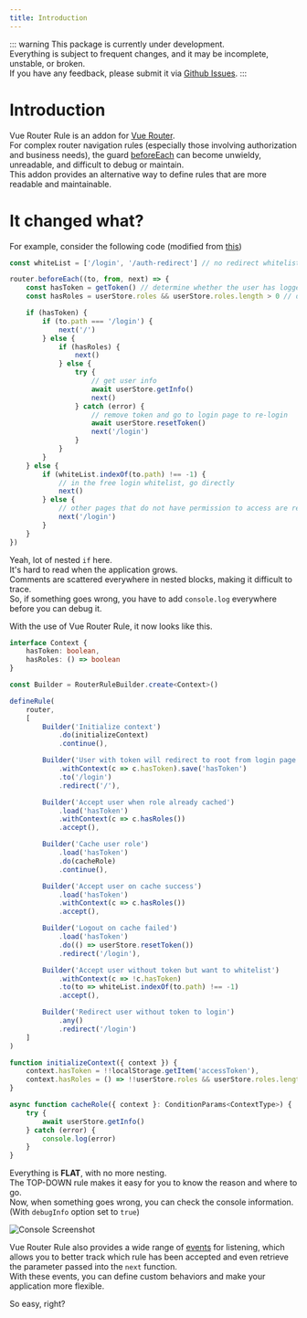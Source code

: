 ```yaml
---
title: Introduction
---
```


::: warning
This package is currently under development.  
Everything is subject to frequent changes, and it may be incomplete, unstable, or broken.  
If you have any feedback, please submit it via [Github Issues](https://github.com/emu-rabbit/vue-router-rule/issues).
:::

# Introduction
Vue Router Rule is an addon for [Vue Router](https://router.vuejs.org/).  
For complex router navigation rules (especially those involving authorization and business needs), the guard [beforeEach](https://router.vuejs.org/guide/advanced/navigation-guards.html#global-before-guards) can become unwieldy, unreadable, and difficult to debug or maintain.  
This addon provides an alternative way to define rules that are more readable and maintainable.

# It changed what?

For example, consider the following code (modified from [this](https://github.com/youlaitech/vue3-element-admin/blob/master/src/permission.ts))
```ts
const whiteList = ['/login', '/auth-redirect'] // no redirect whitelist

router.beforeEach((to, from, next) => {
    const hasToken = getToken() // determine whether the user has logged in
    const hasRoles = userStore.roles && userStore.roles.length > 0 // determine whether the user has obtained his permission roles through getInfo

    if (hasToken) {
        if (to.path === '/login') {
            next('/')
        } else {
            if (hasRoles) {
                next()
            } else {
                try {
                    // get user info
                    await userStore.getInfo()
                    next()
                } catch (error) {
                    // remove token and go to login page to re-login
                    await userStore.resetToken()
                    next('/login')
                }
            }
        }
    } else {
        if (whiteList.indexOf(to.path) !== -1) {
            // in the free login whitelist, go directly
            next()
        } else {
            // other pages that do not have permission to access are redirected to the login page.
            next('/login')
        }
    }
})
```

Yeah, lot of nested `if` here.  
It's hard to read when the application grows.  
Comments are scattered everywhere in nested blocks, making it difficult to trace.  
So, if something goes wrong, you have to add `console.log` everywhere before you can debug it.  

With the use of Vue Router Rule, it now looks like this.
```ts
interface Context {
    hasToken: boolean,
    hasRoles: () => boolean
}

const Builder = RouterRuleBuilder.create<Context>()

defineRule(
    router,
    [
        Builder('Initialize context')
            .do(initializeContext)
            .continue(),

        Builder('User with token will redirect to root from login page')
            .withContext(c => c.hasToken).save('hasToken')
            .to('/login')
            .redirect('/'),

        Builder('Accept user when role already cached')
            .load('hasToken')
            .withContext(c => c.hasRoles())
            .accept(),

        Builder('Cache user role')
            .load('hasToken')
            .do(cacheRole)
            .continue(),

        Builder('Accept user on cache success')
            .load('hasToken')
            .withContext(c => c.hasRoles())
            .accept(),

        Builder('Logout on cache failed')
            .load('hasToken')
            .do(() => userStore.resetToken())
            .redirect('/login'),

        Builder('Accept user without token but want to whitelist')
            .withContext(c => !c.hasToken)
            .to(to => whiteList.indexOf(to.path) !== -1)
            .accept(),

        Builder('Redirect user without token to login')
            .any()
            .redirect('/login')
    ]
)

function initializeContext({ context }) {
    context.hasToken = !!localStorage.getItem('accessToken'),
    context.hasRoles = () => !!userStore.roles && userStore.roles.length > 0
}

async function cacheRole({ context }: ConditionParams<ContextType>) {
    try {
        await userStore.getInfo()
    } catch (error) {
        console.log(error)
    }
}
```

Everything is **FLAT**, with no more nesting.  
The TOP-DOWN rule makes it easy for you to know the reason and where to go.  
Now, when something goes wrong, you can check the console information.  
(With `debugInfo` option set to `true`) 

![Console Screenshot](/images/console.png)

Vue Router Rule also provides a wide range of [events](./guides/event-bus.md) for listening, which allows you to better track which rule has been accepted and even retrieve the parameter passed into the `next` function.  
With these events, you can define custom behaviors and make your application more flexible.

So easy, right?
